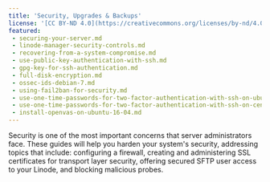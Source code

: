 ```yaml
---
title: 'Security, Upgrades & Backups'
license: '[CC BY-ND 4.0](https://creativecommons.org/licenses/by-nd/4.0)'
featured:
 - securing-your-server.md
 - linode-manager-security-controls.md
 - recovering-from-a-system-compromise.md
 - use-public-key-authentication-with-ssh.md
 - gpg-key-for-ssh-authentication.md
 - full-disk-encryption.md
 - ossec-ids-debian-7.md
 - using-fail2ban-for-security.md
 - use-one-time-passwords-for-two-factor-authentication-with-ssh-on-ubuntu-16-04-and-debian-8.md
 - use-one-time-passwords-for-two-factor-authentication-with-ssh-on-centos-7.md
 - install-openvas-on-ubuntu-16-04.md
---
```


Security is one of the most important concerns that server administrators face. These guides will help you harden your system's security, addressing topics that include: configuring a firewall, creating and administering SSL certificates for transport layer security, offering secured SFTP user access to your Linode, and blocking malicious probes.
